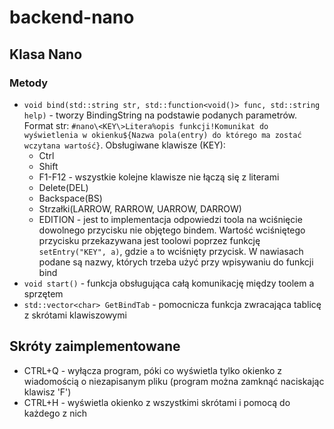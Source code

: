 # backend-nano
## Klasa Nano
### Metody
- `void bind(std::string str, std::function<void()> func, std::string help)` - tworzy BindingString na podstawie podanych parametrów. Format str: `#nano\<KEY\>Litera%opis funkcji!Komunikat do wyświetlenia w okienku${Nazwa pola(entry) do którego ma zostać wczytana wartość}`. Obsługiwane klawisze (KEY):
    - Ctrl
    - Shift
    - F1-F12 - wszystkie kolejne klawisze nie łączą się z literami
    - Delete(DEL)
    - Backspace(BS)
    - Strzałki(LARROW, RARROW, UARROW, DARROW)
    - EDITION - jest to implementacja odpowiedzi toola na wciśnięcie dowolnego przycisku nie objętego bindem. Wartość wciśniętego przycisku przekazywana jest toolowi poprzez funkcję `setEntry("KEY", a)`, gdzie `a` to wciśnięty przycisk.
W nawiasach podane są nazwy, których trzeba użyć przy wpisywaniu do funkcji bind
- `void start()` - funkcja obsługująca całą komunikację między toolem a sprzętem
- `std::vector<char> GetBindTab` - pomocnicza funkcja zwracająca tablicę z skrótami klawiszowymi

## Skróty zaimplementowane
- CTRL+Q - wyłącza program, póki co wyświetla tylko okienko z wiadomością o niezapisanym pliku (program można zamknąć naciskając klawisz 'F')
- CTRL+H - wyświetla okienko z wszystkimi skrótami i pomocą do każdego z nich
